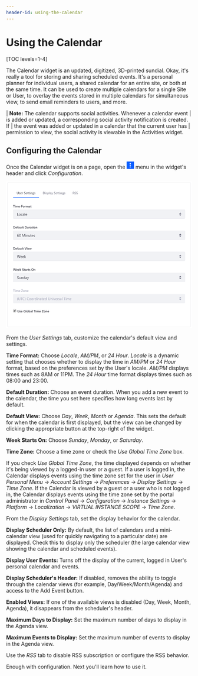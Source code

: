 ```yaml
---
header-id: using-the-calendar
---
```


# Using the Calendar

[TOC levels=1-4]

The Calendar widget is an updated, digitized, 3D-printed sundial. Okay, it's
really a tool for storing and sharing scheduled events. It's a personal planner
for individual users, a shared calendar for an entire site, or both at the same
time. It can be used to create multiple calendars for a single Site or User, to
overlay the events stored in multiple calendars for simultaneous view, to send
email reminders to users, and more.

| **Note:** The calendar supports social activities. Whenever a calendar event
| is added or updated, a corresponding social activity notification is created. If
| the event was added or updated in a calendar that the current user has
| permission to view, the social activity is viewable in the Activities widget.

## Configuring the Calendar[](id=configuring-the-calendar-portlet)

Once the Calendar widget is on a page, open the
![Options](../../images/icon-app-options.png) menu in the widget's header and
click *Configuration*.

![Figure 1: The Setup &rarr; User Settings tab provides the options you need to get started quickly.](../../images/new-calendar-configuration.png)

From the *User Settings* tab, customize the calendar's default view and
settings. 

**Time Format:** Choose *Locale*, *AM/PM*, or *24 Hour*. _Locale_ is a dynamic
setting that chooses whether to display the time in _AM/PM_ or _24 Hour_ format,
based on the preferences set by the User's locale. *AM/PM* displays times such
as 8AM or 11PM. The *24 Hour* time format displays times such as 08:00 and
23:00.

**Default Duration:** Choose an event duration. When you add a new event
to the calendar, the time you set here specifies how long events last by
default.

**Default View:** Choose *Day*, *Week*, *Month* or *Agenda*. This sets the
default for when the calendar is first displayed, but the view can be changed
by clicking the appropriate button at the top-right of the widget.

**Week Starts On:** Choose *Sunday*, *Monday*, or *Saturday*. 

**Time Zone:** Choose a time zone or check the *Use Global Time Zone* box.

If you check *Use Global Time Zone*, the time displayed depends on whether it's
being viewed by a logged-in user or a guest. If a user is logged in, the
Calendar displays events using the time zone set for the user in *User Personal 
Menu* &rarr; *Account Settings* &rarr; *Preferences* &rarr; *Display Settings* 
&rarr; *Time Zone*. If the Calendar is viewed by a guest or a user who is not 
logged in, the Calendar displays events using the time zone set by the portal 
administrator in *Control Panel* &rarr; *Configuration* &rarr; 
*Instance Settings* &rarr; *Platform* &rarr; *Localization* &rarr; 
*VIRTUAL INSTANCE SCOPE* &rarr; *Time Zone*.

From the *Display Settings* tab, set the display behavior for the calendar.

**Display Scheduler Only:** By default, the list of calendars and a
mini-calendar view (used for quickly navigating to a particular date) are
displayed. Check this to display only the scheduler (the large calendar view
showing the calendar and scheduled events).

**Display User Events:** Turns off the display of the current, logged in User's
personal calendar and events.

**Display Scheduler's Header:** If disabled, removes the ability to toggle
through the calendar views (for example, Day/Week/Month/Agenda) and access to
the Add Event button.

**Enabled Views:** If one of the available views is disabled (Day, Week, Month,
Agenda), it disappears from the scheduler's header.

**Maximum Days to Display:** Set the maximum number of days to display in the
Agenda view.

**Maximum Events to Display:** Set the maximum number of events to display in
the Agenda view.

Use the *RSS* tab to disable RSS subscription or configure the RSS behavior. 

Enough with configuration. Next you'll learn how to use it. 